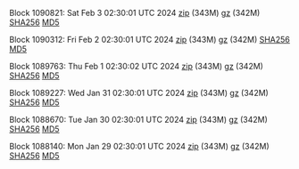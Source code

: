 Block 1090821: Sat Feb  3 02:30:01 UTC 2024 [zip](https://files.01coin.io/mainnet/2024-02-03/bootstrap.dat.zip) (343M) [gz](https://files.01coin.io/mainnet/2024-02-03/bootstrap.dat.tar.gz) (342M) [SHA256](https://files.01coin.io/mainnet/2024-02-03/sha256.txt) [MD5](https://files.01coin.io/mainnet/2024-02-03/md5.txt)

Block 1090312: Fri Feb  2 02:30:01 UTC 2024 [zip](https://files.01coin.io/mainnet/2024-02-02/bootstrap.dat.zip) (343M) [gz](https://files.01coin.io/mainnet/2024-02-02/bootstrap.dat.tar.gz) (342M) [SHA256](https://files.01coin.io/mainnet/2024-02-02/sha256.txt) [MD5](https://files.01coin.io/mainnet/2024-02-02/md5.txt)

Block 1089763: Thu Feb  1 02:30:02 UTC 2024 [zip](https://files.01coin.io/mainnet/2024-02-01/bootstrap.dat.zip) (343M) [gz](https://files.01coin.io/mainnet/2024-02-01/bootstrap.dat.tar.gz) (342M) [SHA256](https://files.01coin.io/mainnet/2024-02-01/sha256.txt) [MD5](https://files.01coin.io/mainnet/2024-02-01/md5.txt)

Block 1089227: Wed Jan 31 02:30:01 UTC 2024 [zip](https://files.01coin.io/mainnet/2024-01-31/bootstrap.dat.zip) (343M) [gz](https://files.01coin.io/mainnet/2024-01-31/bootstrap.dat.tar.gz) (342M) [SHA256](https://files.01coin.io/mainnet/2024-01-31/sha256.txt) [MD5](https://files.01coin.io/mainnet/2024-01-31/md5.txt)

Block 1088670: Tue Jan 30 02:30:01 UTC 2024 [zip](https://files.01coin.io/mainnet/2024-01-30/bootstrap.dat.zip) (343M) [gz](https://files.01coin.io/mainnet/2024-01-30/bootstrap.dat.tar.gz) (342M) [SHA256](https://files.01coin.io/mainnet/2024-01-30/sha256.txt) [MD5](https://files.01coin.io/mainnet/2024-01-30/md5.txt)

Block 1088140: Mon Jan 29 02:30:01 UTC 2024 [zip](https://files.01coin.io/mainnet/2024-01-29/bootstrap.dat.zip) (343M) [gz](https://files.01coin.io/mainnet/2024-01-29/bootstrap.dat.tar.gz) (342M) [SHA256](https://files.01coin.io/mainnet/2024-01-29/sha256.txt) [MD5](https://files.01coin.io/mainnet/2024-01-29/md5.txt)
